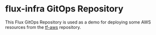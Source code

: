 # flux-infra GitOps Repository

This Flux GitOps Repository is used as a demo for deploying some AWS resources from the [tf-aws](https://github.com/al-lac/tf-aws) repository.
